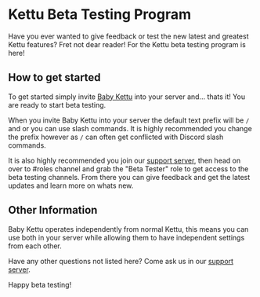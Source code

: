 # Kettu Beta Testing Program

Have you ever wanted to give feedback or test the new latest and greatest Kettu features? Fret not dear reader! For the Kettu beta testing program is here!

## How to get started

To get started simply invite [Baby Kettu](https://kettu.cc/invite/beta) into your server and... thats it! You are ready to start beta testing. 

When you invite Baby Kettu into your server the default text prefix will be `/` and or you can use slash commands. It is highly recommended you change the prefix however as `/` can often get conflicted with Discord slash commands.

It is also highly recommended you join our [support server](https://discordapp.com/invite/4Bavumy), then head on over to #roles channel and grab the "Beta Tester" role to get access to the beta testing channels. From there you can give feedback and get the latest updates and learn more on whats new.

## Other Information

Baby Kettu operates independently from normal Kettu, this means you can use both in your server while allowing them to have independent settings from each other. 

Have any other questions not listed here? Come ask us in our [support server](https://discordapp.com/invite/4Bavumy).

Happy beta testing!